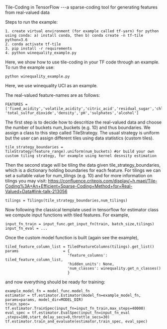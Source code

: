 Tile-Coding in TensorFlow ---a sparse-coding tool for generating features from real-valued data

Steps to run the example:
```
1. create virtual environment (for example called tf-yarn) for python using conda: a) install conda, then b) conda create -n tf-tile python=3.6 
2. conda activate tf-tile
3. pip install -r requirements
4. python winequality_example.py 
```

Here, we show how to use tile-coding in your TF code through an example. To run the example use:

```
python winequality_example.py
```


Here, we use winequality UCI as an example.

The real-valued feature-names are as follows:

```
FEATURES = ['fixed_acidity','volatile_acidity','citric_acid','residual_sugar','chlorides','free_sulfur_dioxide', 'total_sulfur_dioxide','density','pH','sulphates','alcohol']
```

The first step is to decide how to descritize the real-valued data and choose the number of buckets num_buckets (e.g. 10) and thus boundaries. We assign a class 
to this step called TileStrategy. The usual strategy is uniform but the user can assign different tiles using data statistics (custom tiles).

```
tile_strategy_boundaries = TileStrategy(feature_range).uniform(num_buckets) #or build your own custom tiling strategy, for example using kernel desnsity estimation 
```


Then the second stage will be tiling the data given tile_strategy_boundaries, which is a dictionary holding boundaries for each feature. For tilings we can set
a suitable value for num_tilings (e.g. 10) and  for more information on tilings you may visit: https://confluence.criteois.com/display/~h.maei/Tile-Coding%3A+An+Efficient+Sparse-Coding+Method+for+Real-Valued+Data#link-talk-213056

```
tilings = Tilings(tile_strategy_boundaries,num_tilings)
```

Now following the classical template used in tensorflow for estimator class we compute input functions with tiled features. For example,

```
input_fn_train = input_func.get_input_fn(train, batch_size,tilings)
input_fn_eval = ...
```
Once the custom model function is built (again see the example), 

```
tiled_feature_column_list = TiledFeatureColumns(tilings).get_list()
params                    = {
                            'feature_columns': tiled_feature_column_list,
                            'hidden_units': None,
                            'num_classes': winequality.get_n_classes()
                            }
```

and now everything should be ready for training:

```
example_model_fn = model_func.model_fn
estimator = tf.estimator.Estimator(model_fn=example_model_fn, params=params, model_dir=MODEL_DIR)
train_spec= tf.estimator.TrainSpec(input_fn=input_fn_train,max_steps=40000)
eval_spec = tf.estimator.EvalSpec(input_fn=input_fn_eval ,steps=100,start_delay_secs=0,throttle_secs=30)
tf.estimator.train_and_evaluate(estimator,train_spec, eval_spec)
```

